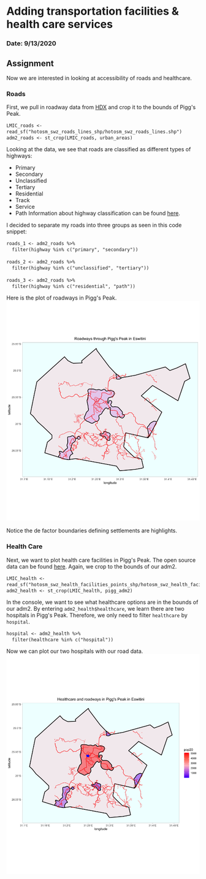 # Adding transportation facilities & health care services

### Date: 9/13/2020

## Assignment
Now we are interested in looking at accessibility of roads and healthcare.

### Roads
First, we pull in roadway data from [HDX](https://data.humdata.org/dataset/hotosm_swz_roads) and crop it to the bounds of Pigg's Peak.
```
LMIC_roads <- read_sf("hotosm_swz_roads_lines_shp/hotosm_swz_roads_lines.shp")
adm2_roads <- st_crop(LMIC_roads, urban_areas)
```
Looking at the data, we see that roads are classified as different types of highways:
- Primary
- Secondary
- Unclassified
- Tertiary
- Residential
- Track
- Service
- Path
Information about highway classification can be found [here](https://wiki.openstreetmap.org/wiki/Key:highway).

I decided to separate my roads into three groups as seen in this code snippet:
```
roads_1 <- adm2_roads %>%
  filter(highway %in% c("primary", "secondary"))

roads_2 <- adm2_roads %>%
  filter(highway %in% c("unclassified", "tertiary"))

roads_3 <- adm2_roads %>%
  filter(highway %in% c("residential", "path"))
```

Here is the plot of roadways in Pigg's Peak.
![Roads](images/roads.png)

Notice the de factor boundaries defining settlements are highlights.

### Health Care
Next, we want to plot health care facilities in Pigg's Peak. The open source data can be found [here](https://data.humdata.org/dataset/hotosm_swz_health_facilities). Again, we crop to the bounds of our adm2. 
```
LMIC_health <- read_sf("hotosm_swz_health_facilities_points_shp/hotosm_swz_health_facilities_points.shp")
adm2_health <- st_crop(LMIC_health, pigg_adm2)
```
In the console, we want to see what healthcare options are in the bounds of our adm2. By entering `adm2_health$healthcare`, we learn there are two hospitals in Pigg's Peak. Therefore, we only need to filter `healthcare` by `hospital`.
```
hospital <- adm2_health %>%
  filter(healthcare %in% c("hospital"))
```
Now we can plot our two hospitals with our road data.
![Health](images/health.png)








